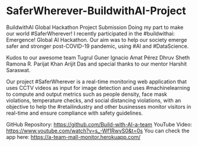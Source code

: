 # SaferWherever-BuildwithAI-Project
BuildwithAI Global Hackathon Project Submission 
Doing my part to make our world #SaferWherever! I recently participated in the #buildwithai: Emergence! Global AI Hackathon. Our aim was to help our society emerge safer and stronger post-COVID-19 pandemic, using #AI and #DataScience.

Kudos to our awesome team Tugrul Guner Ignacio Amat Pérez Dhruv Sheth Ramona R. Parijat Khan Arijit Das and special thanks to our mentor Harshit Saraswat.

Our project #SaferWherever is a real-time monitoring web application that uses CCTV videos as input for image detection and uses #machinelearning to compute and output metrics such as people density, face mask violations, temperature checks, and social distancing violations, with an objective to help the #retailindustry and other businesses monitor visitors in real-time and ensure compliance with safety guidelines.


GitHub Repository: https://github.com/Build-with-AI-a-team
YouTube Video: https://www.youtube.com/watch?v=s_-Wf1RwvS0&t=0s
You can check the app here: https://a-team-mall-monitor.herokuapp.com/
